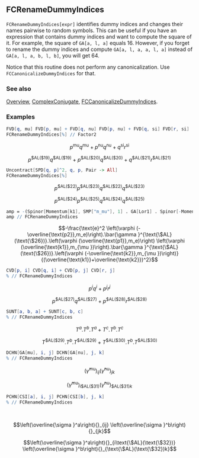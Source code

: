 ## FCRenameDummyIndices

`FCRenameDummyIndices[expr]` identifies dummy indices and changes their names pairwise to random symbols. This can be useful if you have an expression that contains dummy indices and want to compute the square of it. For example, the square of `GA[a, l, a]` equals $16$. However, if you forget to rename the dummy indices and compute `GA[a, l, a, a, l, a]` instead of `GA[a, l, a, b, l, b]`, you will get $64$.

Notice that this routine does not perform any canonicalization. Use `FCCanonicalizeDummyIndices` for  that.

### See also

[Overview](Extra/FeynCalc.md), [ComplexConjugate](ComplexConjugate.md), [FCCanonicalizeDummyIndices](FCCanonicalizeDummyIndices.md).

### Examples

```mathematica
FVD[q, mu] FVD[p, mu] + FVD[q, nu] FVD[p, nu] + FVD[q, si] FVD[r, si]
FCRenameDummyIndices[%] // Factor2
```

$$p^{\text{mu}} q^{\text{mu}}+p^{\text{nu}} q^{\text{nu}}+q^{\text{si}} r^{\text{si}}$$

$$p^{\text{\$AL}(\text{\$19})} q^{\text{\$AL}(\text{\$19})}+p^{\text{\$AL}(\text{\$20})} q^{\text{\$AL}(\text{\$20})}+q^{\text{\$AL}(\text{\$21})} r^{\text{\$AL}(\text{\$21})}$$

```mathematica
Uncontract[SPD[q, p]^2, q, p, Pair -> All]
FCRenameDummyIndices[%]
```

$$p^{\text{\$AL}(\text{\$22})} p^{\text{\$AL}(\text{\$23})} q^{\text{\$AL}(\text{\$22})} q^{\text{\$AL}(\text{\$23})}$$

$$p^{\text{\$AL}(\text{\$24})} p^{\text{\$AL}(\text{\$25})} q^{\text{\$AL}(\text{\$24})} q^{\text{\$AL}(\text{\$25})}$$

```mathematica
amp = -(Spinor[Momentum[k1], SMP["m_mu"], 1] . GA[Lor1] . Spinor[-Momentum[k2], SMP["m_mu"], 1]*Spinor[-Momentum[p2], SMP["m_e"], 1] . GA[Lor1] . Spinor[Momentum[p1], SMP["m_e"], 1]*FAD[k1 + k2, Dimension -> 4]*SMP["e"]^2);
amp // FCRenameDummyIndices
```

$$-\frac{\text{e}^2 \left(\varphi (-\overline{\text{p2}},m_e)\right).\bar{\gamma }^{\text{\$AL}(\text{\$26})}.\left(\varphi (\overline{\text{p1}},m_e)\right) \left(\varphi (\overline{\text{k1}},m_{\mu })\right).\bar{\gamma }^{\text{\$AL}(\text{\$26})}.\left(\varphi (-\overline{\text{k2}},m_{\mu })\right)}{(\overline{\text{k1}}+\overline{\text{k2}})^2}$$

```mathematica
CVD[p, i] CVD[q, i] + CVD[p, j] CVD[r, j]
% // FCRenameDummyIndices
```

$$p^i q^i+p^j r^j$$

$$p^{\text{\$AL}(\text{\$27})} q^{\text{\$AL}(\text{\$27})}+p^{\text{\$AL}(\text{\$28})} r^{\text{\$AL}(\text{\$28})}$$

```mathematica
SUNT[a, b, a] + SUNT[c, b, c]
% // FCRenameDummyIndices
```

$$T^a.T^b.T^a+T^c.T^b.T^c$$

$$T^{\text{\$AL}(\text{\$29})}.T^b.T^{\text{\$AL}(\text{\$29})}+T^{\text{\$AL}(\text{\$30})}.T^b.T^{\text{\$AL}(\text{\$30})}$$

```mathematica
DCHN[GA[mu], i, j] DCHN[GA[nu], j, k]
% // FCRenameDummyIndices
```

$$\left(\bar{\gamma }^{\text{mu}}\right){}_{ij} \left(\bar{\gamma }^{\text{nu}}\right){}_{jk}$$

$$\left(\bar{\gamma }^{\text{mu}}\right){}_{i\text{\$AL}(\text{\$31})} \left(\bar{\gamma }^{\text{nu}}\right){}_{\text{\$AL}(\text{\$31})k}$$

```mathematica
PCHN[CSI[a], i, j] PCHN[CSI[b], j, k]
% // FCRenameDummyIndices 
  
 

```

$$\left(\overline{\sigma }^a\right){}_{ij} \left(\overline{\sigma }^b\right){}_{jk}$$

$$\left(\overline{\sigma }^a\right){}_{i\text{\$AL}(\text{\$32})} \left(\overline{\sigma }^b\right){}_{\text{\$AL}(\text{\$32})k}$$